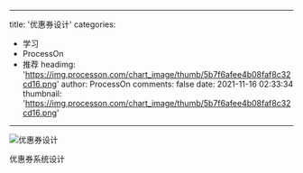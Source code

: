 
---
title: '优惠券设计'
categories: 
 - 学习
 - ProcessOn
 - 推荐
headimg: 'https://img.processon.com/chart_image/thumb/5b7f6afee4b08faf8c32cd16.png'
author: ProcessOn
comments: false
date: 2021-11-16 02:33:34
thumbnail: 'https://img.processon.com/chart_image/thumb/5b7f6afee4b08faf8c32cd16.png'
---

<div>   
<img class="thumb" alt="优惠券设计" src="https://img.processon.com/chart_image/thumb/5b7f6afee4b08faf8c32cd16.png" referrerpolicy="no-referrer">
<p>优惠券系统设计</p>  
</div>
            